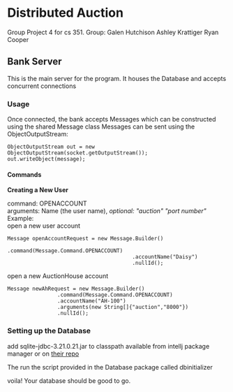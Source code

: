 # Distributed Auction

Group Project 4 for cs 351.
Group:
Galen Hutchison
Ashley Krattiger
Ryan Cooper

## Bank Server
This is the main server for the program. It houses the Database and accepts concurrent connections

### Usage
Once connected, the bank accepts Messages which can be constructed using the shared Message class
Messages can be sent using the ObjectOutputStream:
~~~
ObjectOutputStream out = new ObjectOutputStream(socket.getOutputStream());
out.writeObject(message);
~~~
#### Commands
<b> Creating a New User </b>
  
command: OPENACCOUNT   
arguments: Name (the user name), <i>optional: "auction" "port number"</i>  
Example:  
open a new user account
~~~
Message openAccountRequest = new Message.Builder()
                                        .command(Message.Command.OPENACCOUNT)
                                        .accountName("Daisy")
                                        .nullId();
~~~

open a new AuctionHouse account

~~~
Message newAhRequest = new Message.Builder()
                .command(Message.Command.OPENACCOUNT)
                .accountName("AH-100")
                .arguments(new String[]{"auction","8000"})
                .nullId();
~~~

### Setting up the Database
add sqlite-jdbc-3.21.0.21.jar to classpath available from intellj package manager 
or on [their repo](https://github.com/xerial/sqlite-jdbc)

The run the script provided in the Database package called dbinitializer

voila! Your database should be good to go.